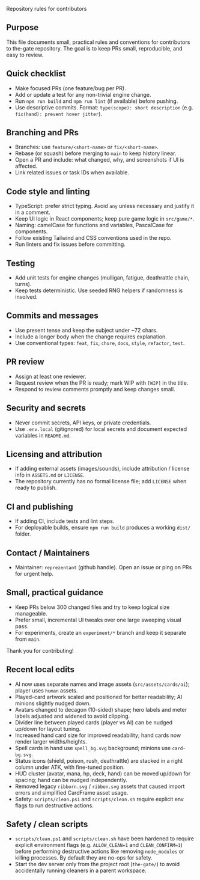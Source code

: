 Repository rules for contributors

Purpose
-------
This file documents small, practical rules and conventions for contributors to the-gate repository. The goal is to keep PRs small, reproducible, and easy to review.

Quick checklist
---------------
- Make focused PRs (one feature/bug per PR).
- Add or update a test for any non-trivial engine change.
- Run `npm run build` and `npm run lint` (if available) before pushing.
- Use descriptive commits. Format: `type(scope): short description` (e.g. `fix(hand): prevent hover jitter`).

Branching and PRs
-----------------
- Branches: use `feature/<short-name>` or `fix/<short-name>`.
- Rebase (or squash) before merging to `main` to keep history linear.
- Open a PR and include: what changed, why, and screenshots if UI is affected.
- Link related issues or task IDs when available.

Code style and linting
----------------------
- TypeScript: prefer strict typing. Avoid `any` unless necessary and justify it in a comment.
- Keep UI logic in React components; keep pure game logic in `src/game/*`.
- Naming: camelCase for functions and variables, PascalCase for components.
- Follow existing Tailwind and CSS conventions used in the repo.
- Run linters and fix issues before committing.

Testing
-------
- Add unit tests for engine changes (mulligan, fatigue, deathrattle chain, turns).
- Keep tests deterministic. Use seeded RNG helpers if randomness is involved.

Commits and messages
--------------------
- Use present tense and keep the subject under ~72 chars.
- Include a longer body when the change requires explanation.
- Use conventional types: `feat`, `fix`, `chore`, `docs`, `style`, `refactor`, `test`.

PR review
---------
- Assign at least one reviewer.
- Request review when the PR is ready; mark WIP with `[WIP]` in the title.
- Respond to review comments promptly and keep changes small.

Security and secrets
--------------------
- Never commit secrets, API keys, or private credentials.
- Use `.env.local` (gitignored) for local secrets and document expected variables in `README.md`.

Licensing and attribution
-------------------------
- If adding external assets (images/sounds), include attribution / license info in `ASSETS.md` or `LICENSE`.
- The repository currently has no formal license file; add `LICENSE` when ready to publish.

CI and publishing
-----------------
- If adding CI, include tests and lint steps.
- For deployable builds, ensure `npm run build` produces a working `dist/` folder.

Contact / Maintainers
---------------------
- Maintainer: `reprezentant` (github handle). Open an issue or ping on PRs for urgent help.

Small, practical guidance
-------------------------
- Keep PRs below 300 changed files and try to keep logical size manageable.
- Prefer small, incremental UI tweaks over one large sweeping visual pass.
- For experiments, create an `experiment/*` branch and keep it separate from `main`.

Thank you for contributing!


Recent local edits
-----------------
- AI now uses separate names and image assets (`src/assets/cards/ai`); player uses `human` assets.
- Played-card artwork scaled and positioned for better readability; AI minions slightly nudged down.
- Avatars changed to decagon (10-sided) shape; hero labels and meter labels adjusted and widened to avoid clipping.
- Divider line between played cards (player vs AI) can be nudged up/down for layout tuning.
- Increased hand card size for improved readability; hand cards now render larger widths/heights.
- Spell cards in hand use `spell_bg.svg` background; minions use `card-bg.svg`.
- Status icons (shield, poison, rush, deathrattle) are stacked in a right column under ATK, with fine-tuned position.
- HUD cluster (avatar, mana, hp, deck, hand) can be moved up/down for spacing; hand can be nudged independently.
- Removed legacy `ribborn.svg` / `ribbon.svg` assets that caused import errors and simplified CardFrame asset usage.
- Safety: `scripts/clean.ps1` and `scripts/clean.sh` require explicit env flags to run destructive actions.

Safety / clean scripts
----------------------
- `scripts/clean.ps1` and `scripts/clean.sh` have been hardened to require explicit environment flags (e.g. `ALLOW_CLEAN=1` and `CLEAN_CONFIRM=1`) before performing destructive actions like removing `node_modules` or killing processes. By default they are no-ops for safety.
- Start the dev server only from the project root (`the-gate/`) to avoid accidentally running cleaners in a parent workspace.

